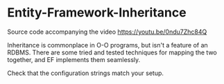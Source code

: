 # Entity-Framework-Inheritance
Source code accompanying the video https://youtu.be/0ndu7Zhc84Q

Inheritance is commonplace in O-O programs, but isn't a feature of an RDBMS. There are some tried and tested techniques for mapping the two together, and EF implements them seamlessly.

Check that the configuration strings match your setup.
